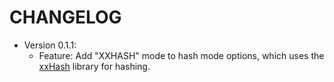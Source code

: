 # CHANGELOG
* Version 0.1.1:
    * Feature: Add "XXHASH" mode to hash mode options, which uses the [xxHash](https://github.com/Cyan4973/xxHash) library for hashing.
